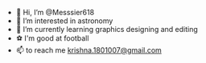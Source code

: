 - 👋 Hi, I’m @Messsier618
- 👀 I’m interested in astronomy
- 🌱 I’m currently learning graphics designing and editing
- ⚽ I'm good at football
- 📫 to reach me krishna.1801007@gmail.com

<!---
Messsier618/Messsier618 is a ✨ special ✨ repository because its `README.md` (this file) appears on your GitHub profile.
You can click the Preview link to take a look at your changes.
--->
